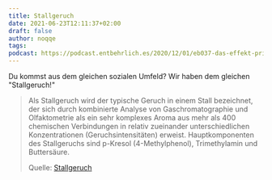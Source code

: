 ```yaml
---
title: Stallgeruch
date: 2021-06-23T12:11:37+02:00
draft: false
author: noqqe
tags:
podcast: https://podcast.entbehrlich.es/2020/12/01/eb037-das-effekt-prinzip/
---
```


Du kommst aus dem gleichen sozialen Umfeld? Wir haben dem gleichen
"Stallgeruch!"

> Als Stallgeruch wird der typische Geruch in einem Stall bezeichnet, der sich
> durch kombinierte Analyse von Gaschromatographie und Olfaktometrie als ein
> sehr komplexes Aroma aus mehr als 400 chemischen Verbindungen in relativ
> zueinander unterschiedlichen Konzentrationen (Geruchsintensitäten) erweist.
> Hauptkomponenten des Stallgeruchs sind p-Kresol (4-Methylphenol),
> Trimethylamin und Buttersäure.
>
> Quelle: [Stallgeruch](https://de.wikipedia.org/wiki/Stallgeruch)
